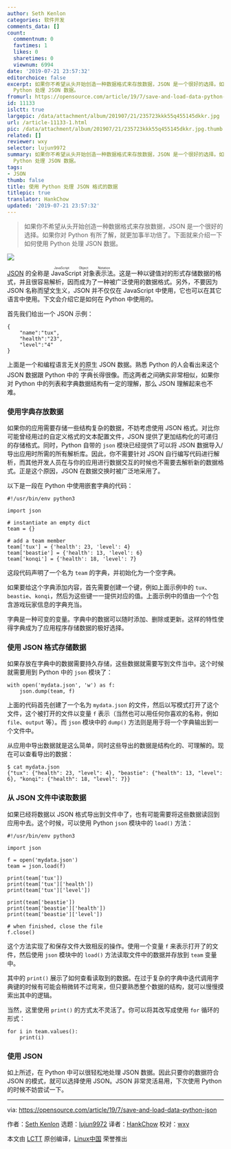 ```yaml
---
author: Seth Kenlon
categories: 软件开发
comments_data: []
count:
  commentnum: 0
  favtimes: 1
  likes: 0
  sharetimes: 0
  viewnum: 6994
date: '2019-07-21 23:57:32'
editorchoice: false
excerpt: 如果你不希望从头开始创造一种数据格式来存放数据，JSON 是一个很好的选择。如果你对 Python 有所了解，就更加事半功倍了。下面就来介绍一下如何使用
  Python 处理 JSON 数据。
fromurl: https://opensource.com/article/19/7/save-and-load-data-python-json
id: 11133
islctt: true
largepic: /data/attachment/album/201907/21/235723kkk55q455145dkkr.jpg
url: /article-11133-1.html
pic: /data/attachment/album/201907/21/235723kkk55q455145dkkr.jpg.thumb.jpg
related: []
reviewer: wxy
selector: lujun9972
summary: 如果你不希望从头开始创造一种数据格式来存放数据，JSON 是一个很好的选择。如果你对 Python 有所了解，就更加事半功倍了。下面就来介绍一下如何使用
  Python 处理 JSON 数据。
tags:
- JSON
thumb: false
title: 使用 Python 处理 JSON 格式的数据
titlepic: true
translator: HankChow
updated: '2019-07-21 23:57:32'
---
```



> 
> 如果你不希望从头开始创造一种数据格式来存放数据，JSON 是一个很好的选择。如果你对 Python 有所了解，就更加事半功倍了。下面就来介绍一下如何使用 Python 处理 JSON 数据。
> 
> 
> 


![](/data/attachment/album/201907/21/235723kkk55q455145dkkr.jpg)


[JSON](https://json.org) 的全称是 <ruby> JavaScript 对象表示法 <rt>  JavaScript Object Notation </rt></ruby>。这是一种以键值对的形式存储数据的格式，并且很容易解析，因而成为了一种被广泛使用的数据格式。另外，不要因为 JSON 名称而望文生义，JSON 并不仅仅在 JavaScript 中使用，它也可以在其它语言中使用。下文会介绍它是如何在 Python 中使用的。


首先我们给出一个 JSON 示例：



```
{
    "name":"tux",
    "health":"23",
    "level":"4"
}
```

上面是一个和编程语言无关的原生 JSON 数据。熟悉 Python 的人会看出来这个 JSON 数据跟 Python 中的<ruby> 字典 <rt>  dictionary </rt></ruby>长得很像。而这两者之间确实非常相似，如果你对 Python 中的列表和字典数据结构有一定的理解，那么 JSON 理解起来也不难。


### 使用字典存放数据


如果你的应用需要存储一些结构复杂的数据，不妨考虑使用 JSON 格式。对比你可能曾经用过的自定义格式的文本配置文件，JSON 提供了更加结构化的可递归的存储格式。同时，Python 自带的 `json` 模块已经提供了可以将 JSON 数据导入/导出应用时所需的所有解析库。因此，你不需要针对 JSON 自行编写代码进行解析，而其他开发人员在与你的应用进行数据交互的时候也不需要去解析新的数据格式。正是这个原因，JSON 在数据交换时被广泛地采用了。


以下是一段在 Python 中使用嵌套字典的代码：



```
#!/usr/bin/env python3

import json

# instantiate an empty dict
team = {}

# add a team member
team['tux'] = {'health': 23, 'level': 4}
team['beastie'] = {'health': 13, 'level': 6}
team['konqi'] = {'health': 18, 'level': 7}
```

这段代码声明了一个名为 `team` 的字典，并初始化为一个空字典。


如果要给这个字典添加内容，首先需要创建一个键，例如上面示例中的 `tux`、`beastie`、`konqi`，然后为这些键一一提供对应的值。上面示例中的值由一个个包含游戏玩家信息的字典充当。


字典是一种可变的变量。字典中的数据可以随时添加、删除或更新。这样的特性使得字典成为了应用程序存储数据的极好选择。


### 使用 JSON 格式存储数据


如果存放在字典中的数据需要持久存储，这些数据就需要写到文件当中。这个时候就需要用到 Python 中的 `json` 模块了：



```
with open('mydata.json', 'w') as f:
    json.dump(team, f)
```

上面的代码首先创建了一个名为 `mydata.json` 的文件，然后以写模式打开了这个文件，这个被打开的文件以变量 `f` 表示（当然也可以用任何你喜欢的名称，例如 `file`、`output` 等）。而 `json` 模块中的 `dump()` 方法则是用于将一个字典输出到一个文件中。


从应用中导出数据就是这么简单，同时这些导出的数据是结构化的、可理解的。现在可以查看导出的数据：



```
$ cat mydata.json
{"tux": {"health": 23, "level": 4}, "beastie": {"health": 13, "level": 6}, "konqi": {"health": 18, "level": 7}}
```

### 从 JSON 文件中读取数据


如果已经将数据以 JSON 格式导出到文件中了，也有可能需要将这些数据读回到应用中去。这个时候，可以使用 Python `json` 模块中的 `load()` 方法：



```
#!/usr/bin/env python3

import json

f = open('mydata.json')
team = json.load(f)

print(team['tux'])
print(team['tux']['health'])
print(team['tux']['level'])

print(team['beastie'])
print(team['beastie']['health'])
print(team['beastie']['level'])

# when finished, close the file
f.close()
```

这个方法实现了和保存文件大致相反的操作。使用一个变量 `f` 来表示打开了的文件，然后使用 `json` 模块中的 `load()` 方法读取文件中的数据并存放到 `team` 变量中。


其中的 `print()` 展示了如何查看读取到的数据。在过于复杂的字典中迭代调用字典键的时候有可能会稍微转不过弯来，但只要熟悉整个数据的结构，就可以慢慢摸索出其中的逻辑。


当然，这里使用 `print()` 的方式太不灵活了。你可以将其改写成使用 `for` 循环的形式：



```
for i in team.values():
    print(i)
```

### 使用 JSON


如上所述，在 Python 中可以很轻松地处理 JSON 数据。因此只要你的数据符合 JSON 的模式，就可以选择使用 JSON。JSON 非常灵活易用，下次使用 Python 的时候不妨尝试一下。




---


via: <https://opensource.com/article/19/7/save-and-load-data-python-json>


作者：[Seth Kenlon](https://opensource.com/users/seth) 选题：[lujun9972](https://github.com/lujun9972) 译者：[HankChow](https://github.com/HankChow) 校对：[wxy](https://github.com/wxy)


本文由 [LCTT](https://github.com/LCTT/TranslateProject) 原创编译，[Linux中国](https://linux.cn/) 荣誉推出